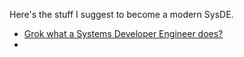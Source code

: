 Here's the stuff I suggest to become a modern SysDE.

- [Grok what a Systems Developer Engineer does?](What%20is%20a%20Systems%20Developer%20Engineer?.md)
- 
